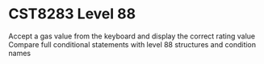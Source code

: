 # CST8283 Level 88
Accept a gas value from the keyboard and display the correct rating value  
Compare full conditional statements with level 88 structures and condition names  
 